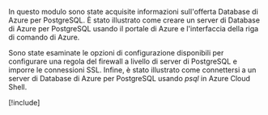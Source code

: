 In questo modulo sono state acquisite informazioni sull'offerta Database di Azure per PostgreSQL. È stato illustrato come creare un server di Database di Azure per PostgreSQL usando il portale di Azure e l'interfaccia della riga di comando di Azure.

Sono state esaminate le opzioni di configurazione disponibili per configurare una regola del firewall a livello di server di PostgreSQL e imporre le connessioni SSL. Infine, è stato illustrato come connettersi a un server di Database di Azure per PostgreSQL usando _psql_ in Azure Cloud Shell.

[!include[](../../../includes/azure-sandbox-cleanup.md)]
